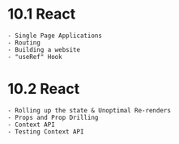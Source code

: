 # 10.1 React

    - Single Page Applications
    - Routing
    - Building a website
    - "useRef" Hook

# 10.2 React

    - Rolling up the state & Unoptimal Re-renders
    - Props and Prop Drilling
    - Context API
    - Testing Context API
